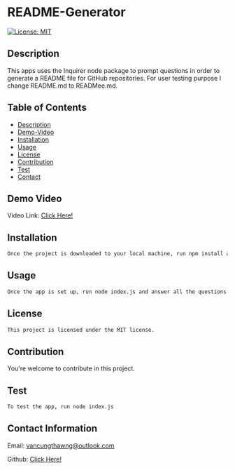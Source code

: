# README-Generator

[![License: MIT](https://img.shields.io/badge/License-MIT-yellow.svg)](https://opensource.org/licenses/MIT)

## Description

This apps uses the Inquirer node package to prompt questions in order to generate a README file for GitHub repositories. For user testing purpose I change README.md to READMee.md.

## Table of Contents

- [Description](#description)
- [Demo-Video](#demo-video)
- [Installation](#installation)
- [Usage](#usage)
- [License](#license)
- [Contribution](#contribution)
- [Test](#test)
- [Contact](#contact)

## Demo Video

Video Link: [Click Here!](https://drive.google.com/file/d/13lAqmoKoEgHPQ9DgXIHcTt4o-wOi6PUp/view?usp=sharing)

## Installation

```md
Once the project is downloaded to your local machine, run npm install and npm i inquirer in the command line to install the required dependencies.
```

## Usage

```md
Once the app is set up, run node index.js and answer all the questions to generate README file.
```

## License

```md
This project is licensed under the MIT license.
```

## Contribution

You're welcome to contribute in this project.

## Test

```bash
To test the app, run node index.js
```

## Contact Information

Email: vancungthawng@outlook.com

Github: [Click Here!](https://github.com/vanjungthawng)
